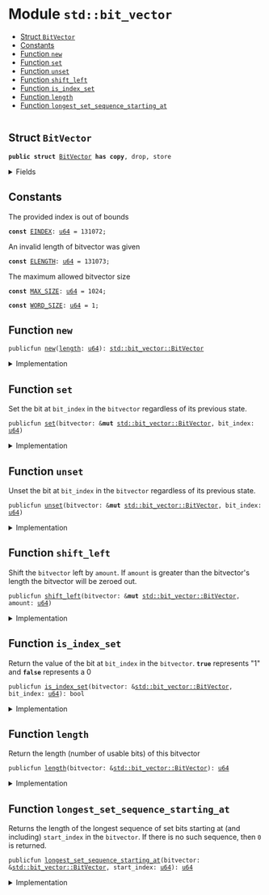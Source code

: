 
<a name="std_bit_vector"></a>

# Module `std::bit_vector`



-  [Struct `BitVector`](#std_bit_vector_BitVector)
-  [Constants](#@Constants_0)
-  [Function `new`](#std_bit_vector_new)
-  [Function `set`](#std_bit_vector_set)
-  [Function `unset`](#std_bit_vector_unset)
-  [Function `shift_left`](#std_bit_vector_shift_left)
-  [Function `is_index_set`](#std_bit_vector_is_index_set)
-  [Function `length`](#std_bit_vector_length)
-  [Function `longest_set_sequence_starting_at`](#std_bit_vector_longest_set_sequence_starting_at)


<pre><code></code></pre>



<a name="std_bit_vector_BitVector"></a>

## Struct `BitVector`



<pre><code><b>public</b> <b>struct</b> <a href="std/bit_vector.md#std_bit_vector_BitVector">BitVector</a> <b>has</b> <b>copy</b>, drop, store
</code></pre>



<details>
<summary>Fields</summary>


<dl>
<dt>
<code><a href="std/bit_vector.md#std_bit_vector_length">length</a>: <a href="std/u64.md#std_u64">u64</a></code>
</dt>
<dd>
</dd>
<dt>
<code>bit_field: <a href="std/vector.md#std_vector">vector</a>&lt;bool&gt;</code>
</dt>
<dd>
</dd>
</dl>


</details>

<a name="@Constants_0"></a>

## Constants


<a name="std_bit_vector_EINDEX"></a>

The provided index is out of bounds


<pre><code><b>const</b> <a href="std/bit_vector.md#std_bit_vector_EINDEX">EINDEX</a>: <a href="std/u64.md#std_u64">u64</a> = 131072;
</code></pre>



<a name="std_bit_vector_ELENGTH"></a>

An invalid length of bitvector was given


<pre><code><b>const</b> <a href="std/bit_vector.md#std_bit_vector_ELENGTH">ELENGTH</a>: <a href="std/u64.md#std_u64">u64</a> = 131073;
</code></pre>



<a name="std_bit_vector_MAX_SIZE"></a>

The maximum allowed bitvector size


<pre><code><b>const</b> <a href="std/bit_vector.md#std_bit_vector_MAX_SIZE">MAX_SIZE</a>: <a href="std/u64.md#std_u64">u64</a> = 1024;
</code></pre>



<a name="std_bit_vector_WORD_SIZE"></a>



<pre><code><b>const</b> <a href="std/bit_vector.md#std_bit_vector_WORD_SIZE">WORD_SIZE</a>: <a href="std/u64.md#std_u64">u64</a> = 1;
</code></pre>



<a name="std_bit_vector_new"></a>

## Function `new`



<pre><code>publicfun <a href="std/bit_vector.md#std_bit_vector_new">new</a>(<a href="std/bit_vector.md#std_bit_vector_length">length</a>: <a href="std/u64.md#std_u64">u64</a>): <a href="std/bit_vector.md#std_bit_vector_BitVector">std::bit_vector::BitVector</a>
</code></pre>



<details>
<summary>Implementation</summary>


<pre><code><b>public</b> <b>fun</b> <a href="std/bit_vector.md#std_bit_vector_new">new</a>(<a href="std/bit_vector.md#std_bit_vector_length">length</a>: <a href="std/u64.md#std_u64">u64</a>): <a href="std/bit_vector.md#std_bit_vector_BitVector">BitVector</a> {
    <b>assert</b>!(<a href="std/bit_vector.md#std_bit_vector_length">length</a> &gt; 0, <a href="std/bit_vector.md#std_bit_vector_ELENGTH">ELENGTH</a>);
    <b>assert</b>!(<a href="std/bit_vector.md#std_bit_vector_length">length</a> &lt; <a href="std/bit_vector.md#std_bit_vector_MAX_SIZE">MAX_SIZE</a>, <a href="std/bit_vector.md#std_bit_vector_ELENGTH">ELENGTH</a>);
    <b>let</b> <b>mut</b> counter = 0;
    <b>let</b> <b>mut</b> bit_field = <a href="std/vector.md#std_vector_empty">vector::empty</a>();
    <b>while</b> (counter &lt; <a href="std/bit_vector.md#std_bit_vector_length">length</a>) {
        bit_field.push_back(<b>false</b>);
        counter = counter + 1;
    };
    <a href="std/bit_vector.md#std_bit_vector_BitVector">BitVector</a> {
        <a href="std/bit_vector.md#std_bit_vector_length">length</a>,
        bit_field,
    }
}
</code></pre>



</details>

<a name="std_bit_vector_set"></a>

## Function `set`

Set the bit at <code>bit_index</code> in the <code>bitvector</code> regardless of its previous state.


<pre><code>publicfun <a href="std/bit_vector.md#std_bit_vector_set">set</a>(bitvector: &<b>mut</b> <a href="std/bit_vector.md#std_bit_vector_BitVector">std::bit_vector::BitVector</a>, bit_index: <a href="std/u64.md#std_u64">u64</a>)
</code></pre>



<details>
<summary>Implementation</summary>


<pre><code><b>public</b> <b>fun</b> <a href="std/bit_vector.md#std_bit_vector_set">set</a>(bitvector: &<b>mut</b> <a href="std/bit_vector.md#std_bit_vector_BitVector">BitVector</a>, bit_index: <a href="std/u64.md#std_u64">u64</a>) {
    <b>assert</b>!(bit_index &lt; bitvector.bit_field.<a href="std/bit_vector.md#std_bit_vector_length">length</a>(), <a href="std/bit_vector.md#std_bit_vector_EINDEX">EINDEX</a>);
    <b>let</b> x = &<b>mut</b> bitvector.bit_field[bit_index];
    *x = <b>true</b>;
}
</code></pre>



</details>

<a name="std_bit_vector_unset"></a>

## Function `unset`

Unset the bit at <code>bit_index</code> in the <code>bitvector</code> regardless of its previous state.


<pre><code>publicfun <a href="std/bit_vector.md#std_bit_vector_unset">unset</a>(bitvector: &<b>mut</b> <a href="std/bit_vector.md#std_bit_vector_BitVector">std::bit_vector::BitVector</a>, bit_index: <a href="std/u64.md#std_u64">u64</a>)
</code></pre>



<details>
<summary>Implementation</summary>


<pre><code><b>public</b> <b>fun</b> <a href="std/bit_vector.md#std_bit_vector_unset">unset</a>(bitvector: &<b>mut</b> <a href="std/bit_vector.md#std_bit_vector_BitVector">BitVector</a>, bit_index: <a href="std/u64.md#std_u64">u64</a>) {
    <b>assert</b>!(bit_index &lt; bitvector.bit_field.<a href="std/bit_vector.md#std_bit_vector_length">length</a>(), <a href="std/bit_vector.md#std_bit_vector_EINDEX">EINDEX</a>);
    <b>let</b> x = &<b>mut</b> bitvector.bit_field[bit_index];
    *x = <b>false</b>;
}
</code></pre>



</details>

<a name="std_bit_vector_shift_left"></a>

## Function `shift_left`

Shift the <code>bitvector</code> left by <code>amount</code>. If <code>amount</code> is greater than the
bitvector's length the bitvector will be zeroed out.


<pre><code>publicfun <a href="std/bit_vector.md#std_bit_vector_shift_left">shift_left</a>(bitvector: &<b>mut</b> <a href="std/bit_vector.md#std_bit_vector_BitVector">std::bit_vector::BitVector</a>, amount: <a href="std/u64.md#std_u64">u64</a>)
</code></pre>



<details>
<summary>Implementation</summary>


<pre><code><b>public</b> <b>fun</b> <a href="std/bit_vector.md#std_bit_vector_shift_left">shift_left</a>(bitvector: &<b>mut</b> <a href="std/bit_vector.md#std_bit_vector_BitVector">BitVector</a>, amount: <a href="std/u64.md#std_u64">u64</a>) {
    <b>if</b> (amount &gt;= bitvector.<a href="std/bit_vector.md#std_bit_vector_length">length</a>) {
       <b>let</b> len = bitvector.bit_field.<a href="std/bit_vector.md#std_bit_vector_length">length</a>();
       <b>let</b> <b>mut</b> i = 0;
       <b>while</b> (i &lt; len) {
           <b>let</b> elem = &<b>mut</b> bitvector.bit_field[i];
           *elem = <b>false</b>;
           i = i + 1;
       };
    } <b>else</b> {
        <b>let</b> <b>mut</b> i = amount;
        <b>while</b> (i &lt; bitvector.<a href="std/bit_vector.md#std_bit_vector_length">length</a>) {
            <b>if</b> (bitvector.<a href="std/bit_vector.md#std_bit_vector_is_index_set">is_index_set</a>(i)) bitvector.<a href="std/bit_vector.md#std_bit_vector_set">set</a>(i - amount)
            <b>else</b> bitvector.<a href="std/bit_vector.md#std_bit_vector_unset">unset</a>(i - amount);
            i = i + 1;
        };
        i = bitvector.<a href="std/bit_vector.md#std_bit_vector_length">length</a> - amount;
        <b>while</b> (i &lt; bitvector.<a href="std/bit_vector.md#std_bit_vector_length">length</a>) {
            <a href="std/bit_vector.md#std_bit_vector_unset">unset</a>(bitvector, i);
            i = i + 1;
        };
    }
}
</code></pre>



</details>

<a name="std_bit_vector_is_index_set"></a>

## Function `is_index_set`

Return the value of the bit at <code>bit_index</code> in the <code>bitvector</code>. <code><b>true</b></code>
represents "1" and <code><b>false</b></code> represents a 0


<pre><code>publicfun <a href="std/bit_vector.md#std_bit_vector_is_index_set">is_index_set</a>(bitvector: &<a href="std/bit_vector.md#std_bit_vector_BitVector">std::bit_vector::BitVector</a>, bit_index: <a href="std/u64.md#std_u64">u64</a>): bool
</code></pre>



<details>
<summary>Implementation</summary>


<pre><code><b>public</b> <b>fun</b> <a href="std/bit_vector.md#std_bit_vector_is_index_set">is_index_set</a>(bitvector: &<a href="std/bit_vector.md#std_bit_vector_BitVector">BitVector</a>, bit_index: <a href="std/u64.md#std_u64">u64</a>): bool {
    <b>assert</b>!(bit_index &lt; bitvector.bit_field.<a href="std/bit_vector.md#std_bit_vector_length">length</a>(), <a href="std/bit_vector.md#std_bit_vector_EINDEX">EINDEX</a>);
    bitvector.bit_field[bit_index]
}
</code></pre>



</details>

<a name="std_bit_vector_length"></a>

## Function `length`

Return the length (number of usable bits) of this bitvector


<pre><code>publicfun <a href="std/bit_vector.md#std_bit_vector_length">length</a>(bitvector: &<a href="std/bit_vector.md#std_bit_vector_BitVector">std::bit_vector::BitVector</a>): <a href="std/u64.md#std_u64">u64</a>
</code></pre>



<details>
<summary>Implementation</summary>


<pre><code><b>public</b> <b>fun</b> <a href="std/bit_vector.md#std_bit_vector_length">length</a>(bitvector: &<a href="std/bit_vector.md#std_bit_vector_BitVector">BitVector</a>): <a href="std/u64.md#std_u64">u64</a> {
    bitvector.bit_field.<a href="std/bit_vector.md#std_bit_vector_length">length</a>()
}
</code></pre>



</details>

<a name="std_bit_vector_longest_set_sequence_starting_at"></a>

## Function `longest_set_sequence_starting_at`

Returns the length of the longest sequence of set bits starting at (and
including) <code>start_index</code> in the <code>bitvector</code>. If there is no such
sequence, then <code>0</code> is returned.


<pre><code>publicfun <a href="std/bit_vector.md#std_bit_vector_longest_set_sequence_starting_at">longest_set_sequence_starting_at</a>(bitvector: &<a href="std/bit_vector.md#std_bit_vector_BitVector">std::bit_vector::BitVector</a>, start_index: <a href="std/u64.md#std_u64">u64</a>): <a href="std/u64.md#std_u64">u64</a>
</code></pre>



<details>
<summary>Implementation</summary>


<pre><code><b>public</b> <b>fun</b> <a href="std/bit_vector.md#std_bit_vector_longest_set_sequence_starting_at">longest_set_sequence_starting_at</a>(bitvector: &<a href="std/bit_vector.md#std_bit_vector_BitVector">BitVector</a>, start_index: <a href="std/u64.md#std_u64">u64</a>): <a href="std/u64.md#std_u64">u64</a> {
    <b>assert</b>!(start_index &lt; bitvector.<a href="std/bit_vector.md#std_bit_vector_length">length</a>, <a href="std/bit_vector.md#std_bit_vector_EINDEX">EINDEX</a>);
    <b>let</b> <b>mut</b> index = start_index;
    // Find the greatest index in the <a href="std/vector.md#std_vector">vector</a> such that all indices less than it are <a href="std/bit_vector.md#std_bit_vector_set">set</a>.
    <b>while</b> (index &lt; bitvector.<a href="std/bit_vector.md#std_bit_vector_length">length</a>) {
        <b>if</b> (!bitvector.<a href="std/bit_vector.md#std_bit_vector_is_index_set">is_index_set</a>(index)) <b>break</b>;
        index = index + 1;
    };
    index - start_index
}
</code></pre>



</details>


[//]: # ("File containing references which can be used from documentation")
